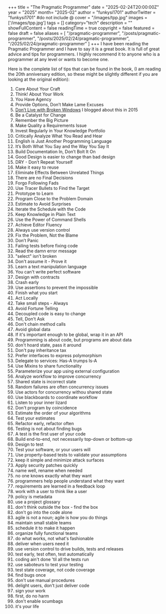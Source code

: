 +++
title = "The Pragmatic Programmer"
date = "2025-02-24T20:00:00Z"
year = "2025"
month= "2025-02"
author = "funkysi1701"
authorTwitter = "funkysi1701" #do not include @
cover = "/images/tpp.jpg"
images =['/images/tpp.jpg']
tags = []
category="tech"
description = ""
showFullContent = false
readingTime = true
copyright = false
featured = false
draft = false
aliases = [
    "/pragmatic-programmer",
    "/posts/pragmatic-programmer",
    "/posts/2025/02/24/pragmatic-programmer",
    "/2025/02/24/pragmatic-programmer" 
]
+++
I have been reading the Pragmatic Programmer and I have to say it is a great book. It is full of great advice and tips for programmers. I highly recommend it to anyone who is a programmer at any level or wants to become one.

Here is the complete list of tips that can be found in the book, (I am reading the 20th anniversary edition, so these might be slightly different if you are looking at the original edition):

1. Care About Your Craft
2. Think! About Your Work
3. You Have Agency
4. Provide Options, Don’t Make Lame Excuses
5. [Don’t Live with Broken Windows](/posts/2015/pragmatic-programmer-broken-windows/) I blogged about this in 2015
6. Be a Catalyst for Change
7. Remember the Big Picture
8. Make Quality a Requirements Issue
9. Invest Regularly in Your Knowledge Portfolio
10. Critically Analyze What You Read and Hear
11. English is Just Another Programming Language
12. It’s Both What You Say and the Way You Say It
13. Build Documentation In, Don’t Bolt It On
14. Good Design is easier to change than bad design
15. DRY - Don’t Repeat Yourself
16. Make it easy to reuse
17. Eliminate Effects Between Unrelated Things
18. There are no Final Decisions
19. Forgo Following Fads
20. Use Tracer Bullets to Find the Target
21. Prototype to Learn
22. Program Close to the Problem Domain
23. Estimate to Avoid Surprises
24. Iterate the Schedule with the Code
25. Keep Knowledge in Plain Text
26. Use the Power of Command Shells
27. Achieve Editor Fluency
28. Always use version control
29. Fix the Problem, Not the Blame
30. Don’t Panic
31. Failing tests before fixing code
32. Read the damn error message
33. "select" isn't broken
34. Don't assume it - Prove it
35. Learn a text manipulation language
36. You can't write perfect software
37. Design with contracts
38. Crash early
39. Use assertions to prevent the impossible
40. Finish what you start
41. Act Locally
42. Take small steps - Always
43. Avoid Fortune Telling
44. Decoupled code is easy to change
45. Tell, Don't Ask
46. Don't chain method calls
47. Avoid global data
48. If it's important enough to be global, wrap it in an API
49. Programming is about code, but programs are about data
50. don't hoard state, pass it around
51. Don't pay inheritance tax
52. Prefer interfaces to express polymorphism
53. Delegate to services: Has-A trumps Is-A
54. Use Mixins to share functionality
55. Parameterize your app using external configuration
56. Analyze workflow to improve concurrency
57. Shared state is incorrect state
58. Random failures are often concurrency issues
59. Use actors for concurrency withou shared state
60. Use blackboards to coordinate workflow
61. Listen to your inner lizard
62. Don't program by coincidence
63. Estimate the order of your algorithms
64. Test your estimates
65. Refactor early, refactor often
66. Testing is not about finding bugs
67. A test is the first user of your code
68. Build end-to-end, not necessarily top-down or bottom-up
69. Design to test
70. Test your software, or your users will
71. Use property-based tests to validate your assumptions
72. keep it simple and minimize attack surfaces
73. Apply security patches quickly
74. name well, rename when needed
75. no one knows exactly what they want
76. programmers help people understand what they want
77. requirements are learned in a feedback loop
78. work with a user to think like a user
79. policy is metadata
80. use a project glossary
81. don't think outside the box - find the box
82. don't go into the code alone
83. agile is not a noun; agile is how you do things
84. maintain small stable teams
85. schedule it to make it happen
86. organize fully functional teams
87. do what works, not what's fashionable
88. deliver when users need it
89. use version control to drive builds, tests and releases
90. test early, test often, test automatically
91. coding ain't done 'til all the tests run
92. use saboteurs to test your testing
93. test state coverage, not code coverage
94. find bugs once
95. don't use manual procedures
96. delight users, don't just deliver code
97. sign your work
98. first, do no harm
99. don't enable scumbags
100. it's your life
